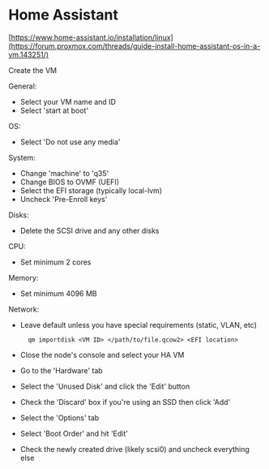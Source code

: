 # Home Assistant

[https://www.home-assistant.io/installation/linux](https://forum.proxmox.com/threads/guide-install-home-assistant-os-in-a-vm.143251/)

Create the VM

General:

- Select your VM name and ID
- Select 'start at boot'

OS:

- Select 'Do not use any media'

System:

- Change 'machine' to 'q35'
- Change BIOS to OVMF (UEFI)
- Select the EFI storage (typically local-lvm)
- Uncheck 'Pre-Enroll keys'

Disks:

- Delete the SCSI drive and any other disks

CPU:

- Set minimum 2 cores

Memory:

- Set minimum 4096 MB

Network:

- Leave default unless you have special requirements (static, VLAN, etc)

        qm importdisk <VM ID> </path/to/file.qcow2> <EFI location>

- Close the node's console and select your HA VM

- Go to the 'Hardware' tab

- Select the 'Unused Disk' and click the 'Edit' button

- Check the 'Discard' box if you're using an SSD then click 'Add'

- Select the 'Options' tab

- Select 'Boot Order' and hit 'Edit'

- Check the newly created drive (likely scsi0) and uncheck everything else
